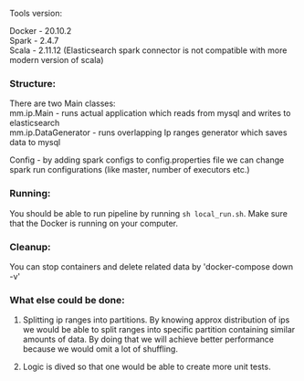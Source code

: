 Tools version:

Docker - 20.10.2 \
Spark - 2.4.7 \
Scala - 2.11.12 (Elasticsearch spark connector is not compatible with more modern version of scala)


### Structure:

There are two Main classes: \
mm.ip.Main - runs actual application which reads from mysql and writes to elasticsearch \
mm.ip.DataGenerator - runs overlapping Ip ranges generator which saves data to mysql

Config - by adding spark configs to config.properties file we can change spark run 
configurations (like master, number of executors etc.)


### Running:

You should be able to run pipeline by running `sh local_run.sh`. Make sure that
the Docker is running on your computer.


### Cleanup:

You can stop containers and delete related data by 'docker-compose down -v'

### What else could be done:

1. Splitting ip ranges into partitions. By knowing approx distribution of ips we
would be able to split ranges into specific partition containing similar amounts
of data. By doing that we will achieve better performance because we would omit 
a lot of shuffling.
   
2. Logic is dived so that one would be able to create more unit tests.







